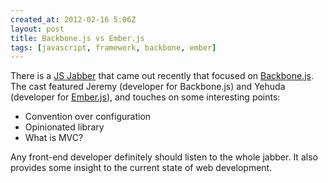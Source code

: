 ```yaml
---
created_at: 2012-02-16 5:06Z
layout: post
title: Backbone.js vs Ember.js
tags: [javascript, framework, backbone, ember]
---
```


There is a [JS Jabber](http://javascriptjabber.com/004-jsj-backbone-js-with-jeremy-ashkenas/)
that came out recently that focused on [Backbone.js](http://documentcloud.github.com/backbone/).
The cast featured Jeremy (developer for Backbone.js) and Yehuda (developer for
[Ember.js](http://emberjs.com/)), and touches on some interesting points:

- Convention over configuration
- Opinionated library
- What is MVC?

Any front-end developer definitely should listen to the whole jabber. It also provides some insight
to the current state of web development.
